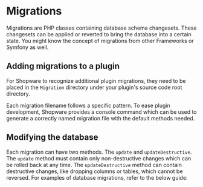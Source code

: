 # Migrations

Migrations are PHP classes containing database schema changesets. These changesets can be applied or reverted to bring the database into a certain state. You might know the concept of migrations from other Frameworks or Symfony as well.

## Adding migrations to a plugin

For Shopware to recognize additional plugin migrations, they need to be placed in the `Migration` directory under your plugin's source code root directory.

Each migration filename follows a specific pattern. To ease plugin development, Shopware provides a console command which can be used to generate a correctly named migration file with the default methods needed.

<PageRef page="../../guides/plugins/plugins/plugin-fundamentals/database-migrations.html#create-migration" title="Create migration" />

## Modifying the database

Each migration can have two methods. The `update` and `updateDestructive`. The `update` method must contain only non-destructive changes which can be rolled back at any time. The `updateDestructive` method can contain destructive changes, like dropping columns or tables, which cannot be reversed. For examples of database migrations, refer to the below guide:

<PageRef page="../../guides/plugins/plugins/plugin-fundamentals/database-migrations.html" title="Database migration" />
